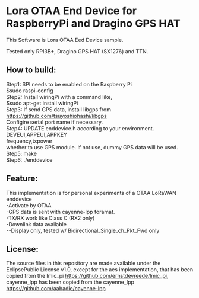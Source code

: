 Lora OTAA End Device for RaspberryPi and Dragino GPS HAT
====================================================

This Software is Lora OTAA Eed Device sample.

Tested only RPI3B+, Dragino GPS HAT (SX1276) and TTN.  

How to build:
-----------
Step1: SPI needs to be enabled on the Raspberry Pi  
    $sudo raspi-config  
Step2: Install wiringPi with a command like,  
    $sudo apt-get install wiringPi  
Step3: If send GPS data, install libgps from https://github.com/tsuyoshiohashi/libgps  
    Configire serial port name if necessary.  
Step4: UPDATE enddevice.h according to your environment.    
    DEVEUI,APPEUI,APPKEY  
    frequency,txpower  
    whether to use GPS module. If not use, dummy GPS data will be used.  
Step5: make    
Step6: ./enddevice  

Feature:
-----------
This implementation is for personal experiments of a OTAA LoRaWAN enddevice  
 -Activate by OTAA  
 -GPS data is sent with cayenne-lpp foramat.    
 -TX/RX work like Class C (RX2 only)  
 -Downlink data available  
    --Display only, tested w/ Bidirectional_Single_ch_Pkt_Fwd only  

License:
-----------
The source files in this repository are made available under the EclipsePublic License v1.0, except for the aes implementation, that has been copied from the lmic_pi https://github.com/ernstdevreede/lmic_pi, 
cayenne_lpp has been copied from the cayenne_lpp https://github.com/aabadie/cayenne-lpp  
